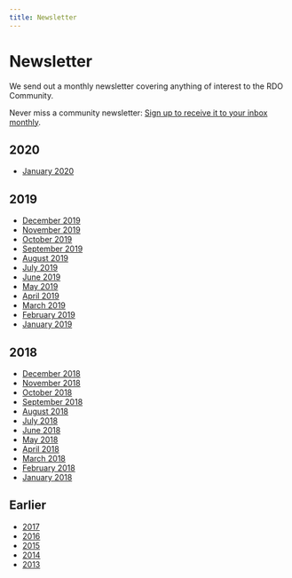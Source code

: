 ```yaml
---
title: Newsletter
---
```


# Newsletter

We send out a monthly newsletter covering anything of interest to the RDO Community.

Never miss a community newsletter: [Sign up to receive it to your inbox monthly](https://lists.rdoproject.org/mailman/listinfo/newsletter).

## 2020

* [January 2020](/newsletter/2020/january)

## 2019

* [December 2019](/newsletter/2019/december)
* [November 2019](/newsletter/2019/november)
* [October 2019](/newsletter/2019/october)
* [September 2019]()
* [August 2019]()
* [July 2019]()
* [June 2019]()
* [May 2019]()
* [April 2019]()
* [March 2019]()
* [February 2019]()
* [January 2019]()

## 2018

* [December 2018](/newsletter/2018/december)
* [November 2018](/newsletter/2018/november)
* [October 2018](/newsletter/2018/october)
* [September 2018](/newsletter/2018/september)
* [August 2018](/newsletter/2018/august)
* [July 2018](/newsletter/2018/july)
* [June 2018](/newsletter/2018/june)
* [May 2018](/newsletter/2018/may)
* [April 2018](/newsletter/2018/april)
* [March 2018](/newsletter/2018/march)
* [February 2018](/newsletter/2018/february)
* [January 2018](/newsletter/2018/january)

## Earlier

* [2017](/newsletter/2017)
* [2016](/newsletter/2016)
* [2015](/newsletter/2015)
* [2014](/newsletter/2014)
* [2013](/newsletter/2013)
